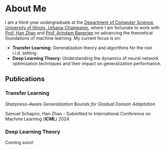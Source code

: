 # About Me
I am a third-year undergraduate at the [Department of Computer Science](https://www.cs.illinois.edu), [University of Illinois, Urbana-Champaign](https://www.illinois.edu), where I am fortunate to work with [Prof. Han Zhao](https://hanzhaoml.github.io/) and [Prof. Arindam Banerjee](https://arindam.cs.illinois.edu/) on advancing the theoretical foundations of machine learning. My current focus is on:
- **Transfer Learning:** Generalization theory and algorithms for the non i.i.d. setting.
- **Deep Learning Theory:** Understanding the dynamics of neural network optimization techniques and their impact on generalization performance.


## Publications

### Transfer Learning

*Sharpness-Aware Generalization Bounds for Gradual Domain Adaptation* 

Samuel Schapiro, Han Zhao - Submitted to International Conference on Machine Learning (**ICML**) 2024

### Deep Learning Theory
Coming soon!
